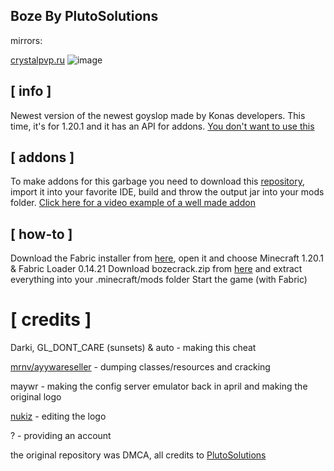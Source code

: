 ## Boze  By PlutoSolutions

   mirrors:

   [crystalpvp.ru](https://crystalpvp.ru/bozeupdate/)
 ![image](https://github.com/ElDrakula/BozeUpdate-By-PlutoSolutions/assets/141874466/63ebf0f9-824f-47c9-8446-61e1e8f552bb)

## [ info ]
Newest version of the newest goyslop made by Konas developers. This time, it's for 1.20.1 and it has an API for addons.
                                             [You don't want to use this](https://youtu.be/byghbcn7xws)

## [ addons ]
To make addons for this garbage you need to download this [repository](https://github.com/PlutoSolutions/boze-example-addon), import it into your favorite IDE, build and throw the output jar into your mods folder. 
                             [Click here for a video example of a well made addon](https://www.youtube.com/watch?v=0AK_gasEA2o)
                                             
## [ how-to ]
Download the Fabric installer from [here](https://fabricmc.net/use/installer/), open it and choose Minecraft 1.20.1 & Fabric Loader 0.14.21
Download bozecrack.zip from [here](https://github.com/ElDrakula/Boze-By-PlutoSolutions/releases/tag/client-cracked)  and extract everything into your .minecraft/mods folder
Start the game (with Fabric) 





# [ credits ]
Darki, GL_DONT_CARE (sunsets) & auto - making this cheat

[mrnv/ayywareseller](https://github.com/mr-nv) - dumping classes/resources and cracking

maywr - making the config server emulator back in april and making the original logo

[nukiz](https://github.com/nukiz) - editing the logo

? - providing an account

the original repository was DMCA, all credits to [PlutoSolutions](https://github.com/orgs/PlutoSolutions)
